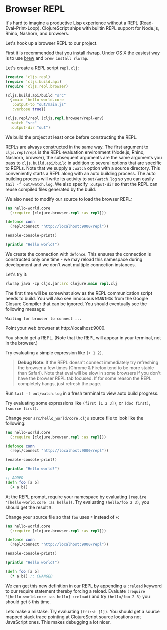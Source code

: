 # Browser REPL

It's hard to imagine a productive Lisp experience without a REPL
(Read-Eval-Print-Loop). ClojureScript ships with builtin REPL support
for Node.js, Rhino, Nashorn, and browsers.

Let's hook up a browser REPL to our project.

First it is recommended that you install
[rlwrap](http://utopia.knoware.nl/~hlub/uck/rlwrap/). Under OS X the
easiest way is to use [brew](http://brew.sh) and `brew install
rlwrap`.

Let's create a REPL script `repl.clj`:

```clj
(require 'cljs.repl)
(require 'cljs.build.api)
(require 'cljs.repl.browser)

(cljs.build.api/build "src"
  {:main 'hello-world.core
   :output-to "out/main.js"
   :verbose true})

(cljs.repl/repl (cljs.repl.browser/repl-env)
  :watch "src"
  :output-dir "out")
```

We build the project at least once before constructing the REPL.

REPLs are always constructed in the same way. The first argument to
`cljs.repl/repl` is the REPL evaluation environment (Node.js, Rhino,
Nashorn, browser), the subsequent arguments are the same arguments you
pass to `cljs.build.api/build` in addition to several options that are
specific to REPLs. Note that we supply a `:watch` option with a source
directory. This conveniently starts a REPL along with an auto building
process. The auto building process will write its activity to
`out/watch.log` so you can easily `tail -f out/watch.log`. We also
specify `:output-dir` so that the REPL can reuse compiled files
generated by the build.

We also need to modify our source to load the browser REPL:

```clj
(ns hello-world.core
  (:require [clojure.browser.repl :as repl]))

(defonce conn
  (repl/connect "http://localhost:9000/repl")) 

(enable-console-print!)

(println "Hello world!")
```

We create the connection with `defonce`. This ensures the connection
is constructed only one time - we may reload this namespace during
development and we don't want multiple connection instances.

Let's try it:

```clj
rlwrap java -cp cljs.jar:src clojure.main repl.clj
```

The first time will be somewhat slow as the REPL communication script
needs to build. You will also see innocuous `WARNING`s from the Google
Closure Compiler that can be ignored. You should eventually see the
following message:

```
Waiting for browser to connect ...
```

Point your web browser at http://localhost:9000.

You should get a REPL. (Note that the REPL will appear in your terminal, not in the browser.) 

Try evaluating a simple expression like `(+ 1 2)`.

> **Debug Note**: If the REPL doesn't connect immediately try
> refreshing the browser a few times (Chrome & Firefox tend to be more
> stable than Safari). Note that eval will be slow in some browsers if
> you don't have the browser REPL tab focused. If for some reason the
> REPL completely hangs, just refresh the page.

Run `tail -f out/watch.log` in a fresh terminal to view auto build
progress.

Try evaluating some expressions like `(first [1 2 3])`, or
`(doc first)`, `(source first)`.

Change your `src/hello_world/core.cljs` source file to look
like the following:

```clj
(ns hello-world.core
  (:require [clojure.browser.repl :as repl]))

(defonce conn
  (repl/connect "http://localhost:9000/repl"))

(enable-console-print!)

(println "Hello world!")

;; ADDED
(defn foo [a b]
  (+ a b))
```

At the REPL prompt, require your namespace by evaluating
`(require '[hello-world.core :as hello])`. Try evaluating
`(hello/foo 2 3)`, you should get the result `5`.

Change your source file so that `foo` uses `*` instead of
`+`:

```clj
(ns hello-world.core
  (:require [clojure.browser.repl :as repl]))

(defonce conn
  (repl/connect "http://localhost:9000/repl"))

(enable-console-print!)

(println "Hello world!")

(defn foo [a b]
  (* a b)) ;; CHANGED
```

We can get this new definition in our REPL by appending a `:reload` keyword 
to our require statement thereby forcing a reload. 
Evaluate `(require '[hello-world.core :as hello] :reload)` and try
`(hello/foo 2 3)` you should get `6` this time.

Lets make a mistake. Try evaluating `(ffirst [1])`. You should get a
source mapped stack trace pointing at ClojureScript source locations
not JavaScript ones. This makes debugging a lot nicer.
